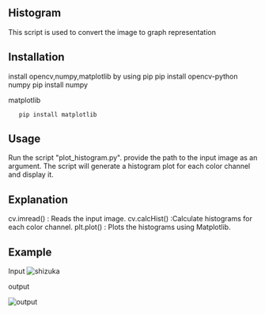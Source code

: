 ## Histogram

  This script is used to convert the image to graph representation

## Installation
 install opencv,numpy,matplotlib by using pip
      pip install opencv-python
numpy
       pip install numpy
       
matplotlib

       pip install matplotlib
## Usage

Run the script "plot_histogram.py".
provide the path to the input image as an argument.
The script will generate a histogram plot for each color channel and display it.

## Explanation
cv.imread() : Reads the input image.
cv.calcHist() :Calculate histograms for each color channel.
plt.plot() : Plots the histograms using Matplotlib.

## Example
Input
![shizuka](https://github.com/sahithyajadala/expr3/assets/169046012/5de4e999-2253-4078-9ff5-aeb0822333ee)

output


![output](https://github.com/sahithyajadala/expr3/assets/169046012/c91ada1f-5a20-4e4c-bea6-065b87e0cd7f)







     

